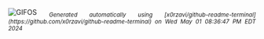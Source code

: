 <div align="justify">
<picture>
    <source media="(prefers-color-scheme: dark)" srcset="https://i.ibb.co/dLRpLKw/output-gif.gif">
    <source media="(prefers-color-scheme: light)" srcset="https://i.ibb.co/dLRpLKw/output-gif.gif">
    <img alt="GIFOS" src="https://i.ibb.co/dLRpLKw/output-gif.gif">
</picture>
<sub><i>Generated automatically using [x0rzavi/github-readme-terminal](https://github.com/x0rzavi/github-readme-terminal) on Wed May 01 08:36:47 PM EDT 2024</i></sub>
</div>

<!--  -->